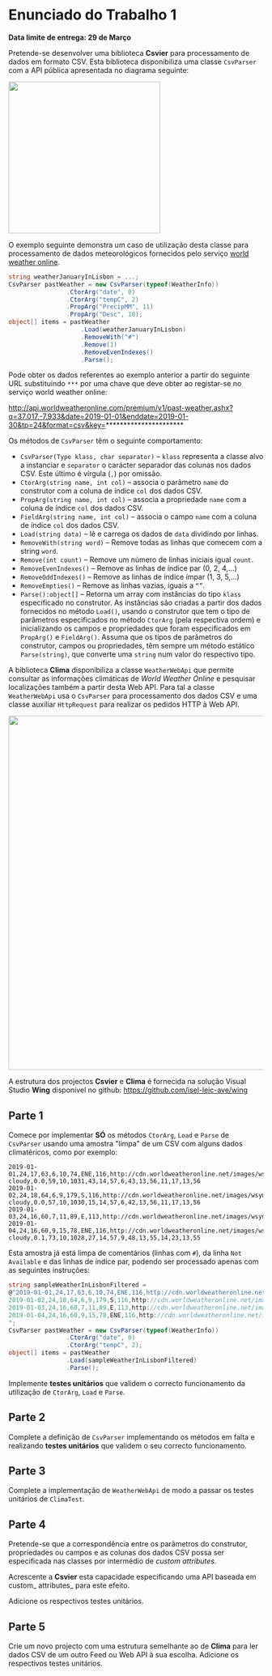 # Enunciado do Trabalho 1

**Data limite de entrega: 29 de Março**

Pretende-se desenvolver uma biblioteca **Csvier** para processamento de dados em
formato CSV. Esta biblioteca disponibiliza uma classe `CsvParser` com a API
pública apresentada no diagrama seguinte:

<img src="assets/CsvParser.jpg" width="300px"/>

O exemplo seguinte demonstra um caso de utilização desta classe para
processamento de dados meteorológicos fornecidos pelo serviço [world weather
online](https://www.worldweatheronline.com/developer/api/docs/local-city-town-weather-api.aspx).

```csharp
string weatherJanuaryInLisbon = ...;
CsvParser pastWeather = new CsvParser(typeof(WeatherInfo))
                .CtorArg("date", 0)
                .CtorArg("tempC", 2)
                .PropArg("PrecipMM", 11)
                .PropArg("Desc", 10);
object[] items = pastWeather
                    .Load(weatherJanuaryInLisbon)
                    .RemoveWith("#")
                    .Remove(1)
                    .RemoveEvenIndexes()
                    .Parse();
```

Pode obter os dados referentes ao exemplo anterior a partir do seguinte URL
substituindo `***` por uma chave que deve obter ao registar-se no serviço world
weather online:

http://api.worldweatheronline.com/premium/v1/past-weather.ashx?q=37.017,-7.933&date=2019-01-01&enddate=2019-01-30&tp=24&format=csv&key=**********************

Os métodos de `CsvParser` têm o seguinte comportamento:
* `CsvParser(Type klass, char separator)` – `klass` representa a classe alvo a
  instanciar e `separator` o carácter separador das colunas nos dados CSV. Este
  último é vírgula (`,`) por omissão.
* `CtorArg(string name, int col)` – associa o parâmetro `name` do construtor com a
  coluna de índice `col` dos dados CSV.
* `PropArg(string name, int col)` – associa a propriedade `name` com a coluna de
  índice `col` dos dados CSV.
* `FieldArg(string name, int col)` – associa o campo `name` com a coluna de índice
  `col` dos dados CSV.
* `Load(string data)` – lê e carrega os dados de `data` dividindo por linhas.
* `RemoveWith(string word)` – Remove todas as linhas que comecem com a string
  `word`.
* `Remove(int count)` – Remove um número de linhas iniciais igual `count`.
* `RemoveEvenIndexes()` – Remove as linhas de índice par (0, 2, 4,…)
* `RemoveOddIndexes()` – Remove as linhas de índice ímpar (1, 3, 5,…)
* `RemoveEmpties()` – Remove as linhas vazias, iguais a `“”`.
* `Parse():object[]` – Retorna um array com instâncias do tipo `klass`
  especificado no construtor. As instâncias são criadas a partir dos dados
  fornecidos no método `Load()`, usando o construtor que tem o tipo de parâmetros
  especificados no método `CtorArg` (pela respectiva ordem) e inicializando os
  campos e propriedades que foram especificados em `PropArg()` e `FieldArg()`.
  Assuma que os tipos de parâmetros do construtor, campos ou propriedades, têm
  sempre um método estático `Parse(string)`, que converte uma `string` num valor
  do respectivo tipo.

A biblioteca **Clima** disponibiliza a classe `WeatherWebApi` que permite
consultar as informações climáticas de _World Weather Online_ e pesquisar
localizações também a partir desta Web API. Para tal a classe `WeatherWebApi` usa
o `CsvParser` para processamento dos dados CSV e uma classe auxiliar `HttpRequest`
para realizar os pedidos HTTP à Web API.

<img src="assets/WeatherWebApi.jpg" width="700px">

A estrutura dos projectos **Csvier** e **Clima** é fornecida na solução Visual
Studio **Wing** disponível no github: https://github.com/isel-leic-ave/wing

## Parte 1

Comece por implementar **SÓ** os métodos `CtorArg`, `Load` e `Parse` de
`CsvParser` usando uma amostra "limpa" de um CSV com alguns dados climatéricos,
como por exemplo:

```
2019-01-01,24,17,63,6,10,74,ENE,116,http://cdn.worldweatheronline.net/images/wsymbols01_png_64/wsymbol_0002_sunny_intervals.png,Partly cloudy,0.0,59,10,1031,43,14,57,6,43,13,56,11,17,13,56
2019-01-02,24,18,64,6,9,179,S,116,http://cdn.worldweatheronline.net/images/wsymbols01_png_64/wsymbol_0002_sunny_intervals.png,Partly cloudy,0.0,57,10,1030,15,14,57,6,42,13,56,11,17,13,56
2019-01-03,24,16,60,7,11,89,E,113,http://cdn.worldweatheronline.net/images/wsymbols01_png_64/wsymbol_0001_sunny.png,Sunny,0.0,67,10,1026,3,13,55,7,45,12,54,11,18,12,54
2019-01-04,24,16,60,9,15,78,ENE,116,http://cdn.worldweatheronline.net/images/wsymbols01_png_64/wsymbol_0002_sunny_intervals.png,Partly cloudy,0.1,73,10,1028,27,14,57,9,48,13,55,14,23,13,55
```

Esta amostra já está limpa de comentários (linhas com `#`), da linha `Not
Available` e das linhas de índice par, podendo ser processado apenas com as
seguintes instruções:

```csharp
string sampleWeatherInLisbonFiltered =
@"2019-01-01,24,17,63,6,10,74,ENE,116,http://cdn.worldweatheronline.net/images/wsymbols01_png_64/wsymbol_0002_sunny_intervals.png,Partly cloudy,0.0,59,10,1031,43,14,57,6,43,13,56,11,17,13,56
2019-01-02,24,18,64,6,9,179,S,116,http://cdn.worldweatheronline.net/images/wsymbols01_png_64/wsymbol_0002_sunny_intervals.png,Partly cloudy,0.0,57,10,1030,15,14,57,6,42,13,56,11,17,13,56
2019-01-03,24,16,60,7,11,89,E,113,http://cdn.worldweatheronline.net/images/wsymbols01_png_64/wsymbol_0001_sunny.png,Sunny,0.0,67,10,1026,3,13,55,7,45,12,54,11,18,12,54
2019-01-04,24,16,60,9,15,78,ENE,116,http://cdn.worldweatheronline.net/images/wsymbols01_png_64/wsymbol_0002_sunny_intervals.png,Partly cloudy,0.1,73,10,1028,27,14,57,9,48,13,55,14,23,13,55
";
CsvParser pastWeather = new CsvParser(typeof(WeatherInfo))
                .CtorArg("date", 0)
                .CtorArg("tempC", 2);
object[] items = pastWeather
                .Load(sampleWeatherInLisbonFiltered)
                .Parse();
```

Implemente **testes unitários** que validem o correcto funcionamento da
utilização de `CtorArg`, `Load` e `Parse`.

## Parte 2

Complete a definição de `CsvParser` implementando os métodos em falta e
realizando **testes unitários** que validem o seu correcto funcionamento.

## Parte 3

Complete a implementação de `WeatherWebApi` de modo a passar os testes unitários
de `ClimaTest`.

## Parte 4

Pretende-se que a correspondência entre os parâmetros do construtor,
propriedades ou campos e as colunas dos dados CSV possa ser especificada nas
classes por intermédio de _custom attributes_. 

Acrescente a **Csvier** esta capacidade especificando uma API baseada em custom_
attributes_ para este efeito.

Adicione os respectivos testes unitários.

## Parte 5

Crie um novo projecto com uma estrutura semelhante ao de **Clima** para ler
dados CSV de um outro Feed ou Web API à sua escolha.
Adicione os respectivos testes unitários.
